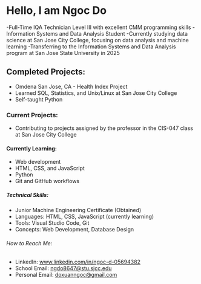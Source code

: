 # Hello, I am Ngoc Do
-Full-Time IQA Technician Level III with excellent CMM programming skills
-Information Systems and Data Analysis Student
-Currently studying data science at San Jose City College, focusing on data analysis and machine learning
-Transferring to the Information Systems and Data Analysis program at San Jose State University in 2025

## Completed Projects:
- Omdena San Jose, CA - Health Index Project
- Learned SQL, Statistics, and Unix/Linux at San Jose City College
- Self-taught Python
  
### Current Projects:
- Contributing to projects assigned by the professor in the CIS-047 class at San Jose City College

#### Currently Learning:
- Web development
- HTML, CSS, and JavaScript
- Python
- Git and GitHub workflows

##### Technical Skills:
- Junior Machine Engineering Certificate (Obtained)
- Languages: HTML, CSS, JavaScript (currently learning)
- Tools: Visual Studio Code, Git
- Concepts: Web Development, Database Design
  
###### How to Reach Me:
- LinkedIn: www.linkedin.com/in/ngoc-d-05694382
- School Email: ngdo8647@stu.sjcc.edu
- Personal Email: doxuanngoc@gmail.com
